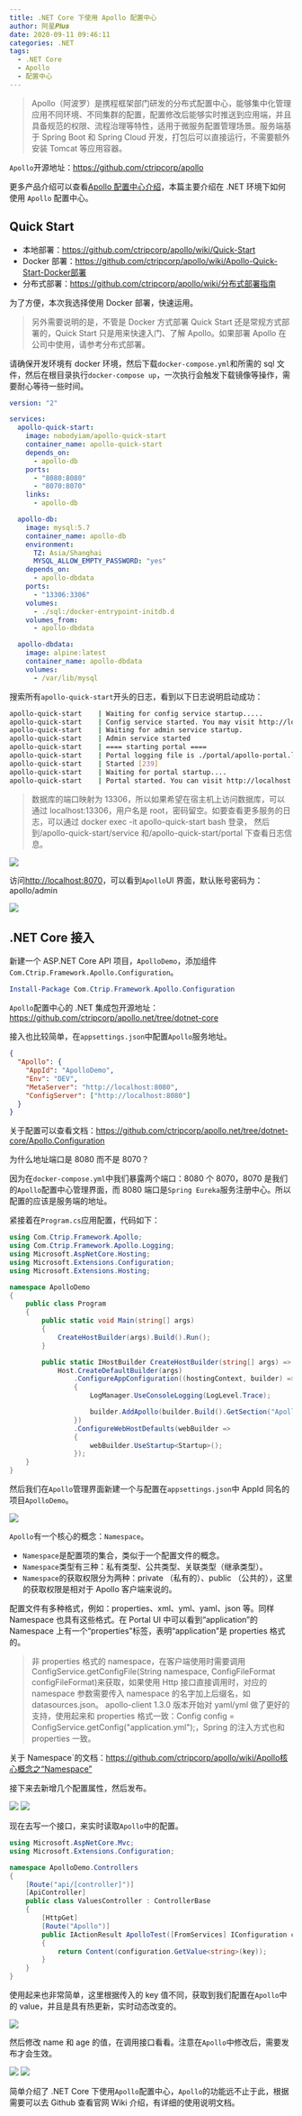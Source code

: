 ```yaml
---
title: .NET Core 下使用 Apollo 配置中心
author: 阿星𝑷𝒍𝒖𝒔
date: 2020-09-11 09:46:11
categories: .NET
tags:
  - .NET Core
  - Apollo
  - 配置中心
---
```


> Apollo（阿波罗）是携程框架部门研发的分布式配置中心，能够集中化管理应用不同环境、不同集群的配置，配置修改后能够实时推送到应用端，并且具备规范的权限、流程治理等特性，适用于微服务配置管理场景。服务端基于 Spring Boot 和 Spring Cloud 开发，打包后可以直接运行，不需要额外安装 Tomcat 等应用容器。

`Apollo`开源地址：<https://github.com/ctripcorp/apollo>

更多产品介绍可以查看[Apollo 配置中心介绍](https://github.com/ctripcorp/apollo/wiki/Apollo配置中心介绍)，本篇主要介绍在 .NET 环境下如何使用 `Apollo` 配置中心。

## Quick Start

- 本地部署：<https://github.com/ctripcorp/apollo/wiki/Quick-Start>
- Docker 部署：<https://github.com/ctripcorp/apollo/wiki/Apollo-Quick-Start-Docker部署>
- 分布式部署：<https://github.com/ctripcorp/apollo/wiki/分布式部署指南>

为了方便，本次我选择使用 Docker 部署，快速运用。

> 另外需要说明的是，不管是 Docker 方式部署 Quick Start 还是常规方式部署的，Quick Start 只是用来快速入门、了解 Apollo。如果部署 Apollo 在公司中使用，请参考分布式部署。

请确保开发环境有 docker 环境，然后下载`docker-compose.yml`和所需的 sql 文件，然后在根目录执行`docker-compose up`，一次执行会触发下载镜像等操作，需要耐心等待一些时间。

```yml
version: "2"

services:
  apollo-quick-start:
    image: nobodyiam/apollo-quick-start
    container_name: apollo-quick-start
    depends_on:
      - apollo-db
    ports:
      - "8080:8080"
      - "8070:8070"
    links:
      - apollo-db

  apollo-db:
    image: mysql:5.7
    container_name: apollo-db
    environment:
      TZ: Asia/Shanghai
      MYSQL_ALLOW_EMPTY_PASSWORD: "yes"
    depends_on:
      - apollo-dbdata
    ports:
      - "13306:3306"
    volumes:
      - ./sql:/docker-entrypoint-initdb.d
    volumes_from:
      - apollo-dbdata

  apollo-dbdata:
    image: alpine:latest
    container_name: apollo-dbdata
    volumes:
      - /var/lib/mysql
```

搜索所有`apollo-quick-start`开头的日志，看到以下日志说明启动成功：

```bash
apollo-quick-start    | Waiting for config service startup.....
apollo-quick-start    | Config service started. You may visit http://localhost:8080 for service status now!
apollo-quick-start    | Waiting for admin service startup.
apollo-quick-start    | Admin service started
apollo-quick-start    | ==== starting portal ====
apollo-quick-start    | Portal logging file is ./portal/apollo-portal.log
apollo-quick-start    | Started [239]
apollo-quick-start    | Waiting for portal startup....
apollo-quick-start    | Portal started. You can visit http://localhost:8070 now!
```

> 数据库的端口映射为 13306，所以如果希望在宿主机上访问数据库，可以通过 localhost:13306，用户名是 root，密码留空。如要查看更多服务的日志，可以通过 docker exec -it apollo-quick-start bash 登录， 然后到/apollo-quick-start/service 和/apollo-quick-start/portal 下查看日志信息。

![ ](/images/dotnet/apollo-in-dotnet-01.png)

访问<http://localhost:8070>，可以看到`Apollo`UI 界面，默认账号密码为：apollo/admin

![ ](/images/dotnet/apollo-in-dotnet-02.png)

## .NET Core 接入

新建一个 ASP.NET Core API 项目，`ApolloDemo`，添加组件`Com.Ctrip.Framework.Apollo.Configuration`。

```PowerShell
Install-Package Com.Ctrip.Framework.Apollo.Configuration
```

`Apollo`配置中心的 .NET 集成包开源地址：<https://github.com/ctripcorp/apollo.net/tree/dotnet-core>

接入也比较简单，在`appsettings.json`中配置`Apollo`服务地址。

```json
{
  "Apollo": {
    "AppId": "ApolloDemo",
    "Env": "DEV",
    "MetaServer": "http://localhost:8080",
    "ConfigServer": ["http://localhost:8080"]
  }
}
```

关于配置可以查看文档：<https://github.com/ctripcorp/apollo.net/tree/dotnet-core/Apollo.Configuration>

为什么地址端口是 8080 而不是 8070？

因为在`docker-compose.yml`中我们暴露两个端口：8080 个 8070，8070 是我们的`Apollo`配置中心管理界面，而 8080 端口是`Spring Eureka`服务注册中心。所以配置的应该是服务端的地址。

紧接着在`Program.cs`应用配置，代码如下：

```csharp {18-23}
using Com.Ctrip.Framework.Apollo;
using Com.Ctrip.Framework.Apollo.Logging;
using Microsoft.AspNetCore.Hosting;
using Microsoft.Extensions.Configuration;
using Microsoft.Extensions.Hosting;

namespace ApolloDemo
{
    public class Program
    {
        public static void Main(string[] args)
        {
            CreateHostBuilder(args).Build().Run();
        }

        public static IHostBuilder CreateHostBuilder(string[] args) =>
            Host.CreateDefaultBuilder(args)
                .ConfigureAppConfiguration((hostingContext, builder) =>
                {
                    LogManager.UseConsoleLogging(LogLevel.Trace);

                    builder.AddApollo(builder.Build().GetSection("Apollo")).AddDefault();
                })
                .ConfigureWebHostDefaults(webBuilder =>
                {
                    webBuilder.UseStartup<Startup>();
                });
    }
}
```

然后我们在`Apollo`管理界面新建一个与配置在`appsettings.json`中 AppId 同名的项目`ApolloDemo`。

![ ](/images/dotnet/apollo-in-dotnet-03.png)

`Apollo`有一个核心的概念：`Namespace`。

- `Namespace`是配置项的集合，类似于一个配置文件的概念。
- `Namespace`类型有三种：私有类型、公共类型、关联类型（继承类型）。
- `Namespace`的获取权限分为两种：private （私有的）、public （公共的），这里的获取权限是相对于 Apollo 客户端来说的。

配置文件有多种格式，例如：properties、xml、yml、yaml、json 等。同样 Namespace 也具有这些格式。在 Portal UI 中可以看到“application”的 Namespace 上有一个“properties”标签，表明“application”是 properties 格式的。

> 非 properties 格式的 namespace，在客户端使用时需要调用 ConfigService.getConfigFile(String namespace, ConfigFileFormat configFileFormat)来获取，如果使用 Http 接口直接调用时，对应的 namespace 参数需要传入 namespace 的名字加上后缀名，如 datasources.json。
> apollo-client 1.3.0 版本开始对 yaml/yml 做了更好的支持，使用起来和 properties 格式一致：Config config = ConfigService.getConfig("application.yml");，Spring 的注入方式也和 properties 一致。

关于 Namespace`的文档：<https://github.com/ctripcorp/apollo/wiki/Apollo核心概念之“Namespace”>

接下来去新增几个配置属性，然后发布。

![ ](/images/dotnet/apollo-in-dotnet-04.png)
![ ](/images/dotnet/apollo-in-dotnet-05.png)

现在去写一个接口，来实时读取`Apollo`中的配置。

```csharp
using Microsoft.AspNetCore.Mvc;
using Microsoft.Extensions.Configuration;

namespace ApolloDemo.Controllers
{
    [Route("api/[controller]")]
    [ApiController]
    public class ValuesController : ControllerBase
    {
        [HttpGet]
        [Route("Apollo")]
        public IActionResult ApolloTest([FromServices] IConfiguration configuration, string key)
        {
            return Content(configuration.GetValue<string>(key));
        }
    }
}
```

使用起来也非常简单，这里根据传入的 key 值不同，获取到我们配置在`Apollo`中的 value，并且是具有热更新，实时动态改变的。

![ ](/images/dotnet/apollo-in-dotnet-06.png)

然后修改 name 和 age 的值，在调用接口看看。注意在`Apollo`中修改后，需要发布才会生效。

![ ](/images/dotnet/apollo-in-dotnet-07.png)
![ ](/images/dotnet/apollo-in-dotnet-08.png)

简单介绍了 .NET Core 下使用`Apollo`配置中心，`Apollo`的功能远不止于此，根据需要可以去 Github 查看官网 Wiki 介绍，有详细的使用说明文档。
